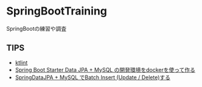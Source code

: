 # SpringBootTraining
SpringBootの練習や調査

## TIPS
* [ktlint](./tips/ktlint.md)
* [Spring Boot Starter Data JPA + MySQL の開発環境をdockerを使って作る](./tips/jpa_mysql_docker.md)
* [SpringDataJPA + MySQL でBatch Insert (Update / Delete)する](./tips/jpa_batch_insert.md)
